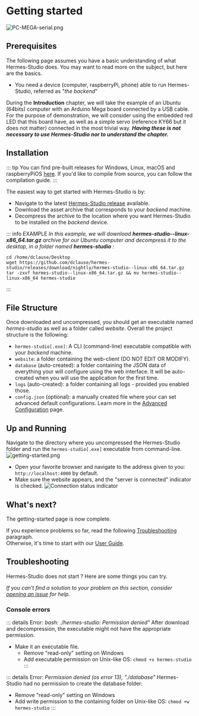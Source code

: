 # Getting started

![PC-MEGA-serial.png](/communication/PC-MEGA-serial.png)

## Prerequisites

The following page assumes you have a basic understanding of what Hermes-Studio does. You may want to read more on the subject, but here are the basics. 
- You need a device (computer, raspberryPi, phone) able to run Hermes-Studio, referred as "_the backend_"

During the **Introduction** chapter, we will take the example of an Ubuntu (64bits) computer with an Arduino Mega board connected by a USB cable. For the purpose of demonstration,
we will consider using the embedded red LED that this board have, as well as a simple servo (reference KY66 but it does not matter) connected in the most trivial way. 
_**Having these is not necessary to use Hermes-Studio nor to understand the chapter.**_

## Installation

::: tip
You can find pre-built releases for Windows, Linux, macOS and raspberryPiOS [here](https://github.com/dclause/hermes-studio/releases).
If you'd like to compile from source, you can follow the compilation guide.
:::

The easiest way to get started with Hermes-Studio is by:
- Navigate to the latest [Hermes-Studio release](https://github.com/dclause/hermes-studio/releases/latest) available.
- Download the asset archive that corresponds to your _backend_ machine.
- Decompress the archive to the location where you want Hermes-Studio to be installed on the _backend_ device.

::: info EXAMPLE
_In this example, we will download **hermes-studio--linux-x86_64.tar.gz** archive for our Ubuntu computer and decompress it to the desktop, in a folder named **hermes-studio** :_
```shell
cd /home/dclause/Desktop
wget https://github.com/dclause/hermes-studio/releases/download/nightly/hermes-studio--linux-x86_64.tar.gz
tar -zxvf hermes-studio--linux-x86_64.tar.gz && mv hermes-studio--linux-x86_64 hermes-studio
```
:::

## File Structure

Once downloaded and uncompressed, you should get an executable named _hermes-studio_ as well as a folder called _website_. Overall the project structure is the following: 
- `hermes-studio[.exe]`: A CLI (command-line) executable compatible with your _backend_ machine.
- `website`: a folder containing the web-client (DO NOT EDIT OR MODIFY).
- `database` (auto-created): a folder containing the JSON data of everything your will configure using the web interface. It will be auto-created when you will use the application for the first time.
- `logs` (auto-created): a folder containing all logs - provided you enabled those.
- `config.json` (optional): a manually created file where your can set advanced default configurations. Learn more in the [Advanced Configuration](/advanced/configuration) page.

## Up and Running

Navigate to the directory where you uncompressed the Hermes-Studio folder and run the `hermes-studio[.exe]` executable from command-line.
![getting-started.png](/userguide/getting-started.png)

- Open your favorite browser and navigate to the address given to you: `http://localhost:4000` by default.
- Make sure the website appears, and the "server is connected" indicator is checked.
![Connection status indicator](/userguide/connection_status.png)

## What's next?

The getting-started page is now complete.

If you experience problems so far, read the following [Troubleshooting](#troubleshooting) paragraph.   
Otherwise, it's time to start with our [User Guide](/userguide/index).

## Troubleshooting

Hermes-Studio does not start ? Here are some things you can try.

_If you can't find a solution to your problem on this section, consider [opening an issue](https://github.com/dclause/hermes-studio/issues) for help._

### Console errors

::: details Error: _bash: ./hermes-studio: Permission denied"_
After download and decompression, the executable might not have the appropriate permission.
- Make it an executable file.
  - Remove "read-only" setting on Windows
  - Add executable permission on Unix-like OS: `chmod +x hermes-studio`
:::

::: details Error: _Permission denied (os error 13), "./database"_
Hermes-Studio had no permission to create the database folder:
- Remove "read-only" setting on Windows
- Add write permission to the containing folder on Unix-like OS: `chmod +w hermes-studio`
:::
